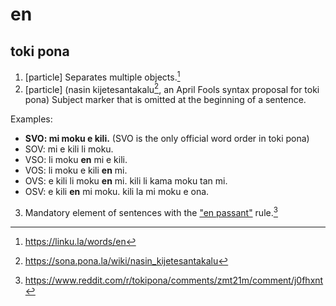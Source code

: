 # en
## toki pona

1. [particle] Separates multiple objects.[^1]
2. [particle] (nasin kijetesantakalu[^2], an April Fools syntax proposal for toki pona) Subject marker that is omitted at the beginning of a sentence.

Examples:
* **SVO: mi moku e kili.** (SVO is the only official word order in toki pona)
* SOV: mi e kili li moku.
* VSO: li moku **en** mi e kili.
* VOS: li moku e kili **en** mi.
* OVS: e kili li moku **en** mi. kili li kama moku tan mi.
* OSV: e kili **en** mi moku. kili la mi moku e ona.

3. Mandatory element of sentences with the ["en passant"](https://en.m.wikipedia.org/wiki/En_passant) rule.[^3]

[^1]: <https://linku.la/words/en>
[^2]: <https://sona.pona.la/wiki/nasin_kijetesantakalu>
[^3]: <https://www.reddit.com/r/tokipona/comments/zmt21m/comment/j0fhxnt>